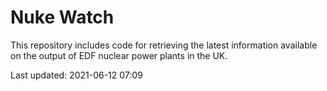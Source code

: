 # Nuke Watch

This repository includes code for retrieving the latest information available on the output of EDF nuclear power plants in the UK.

Last updated: 2021-06-12 07:09